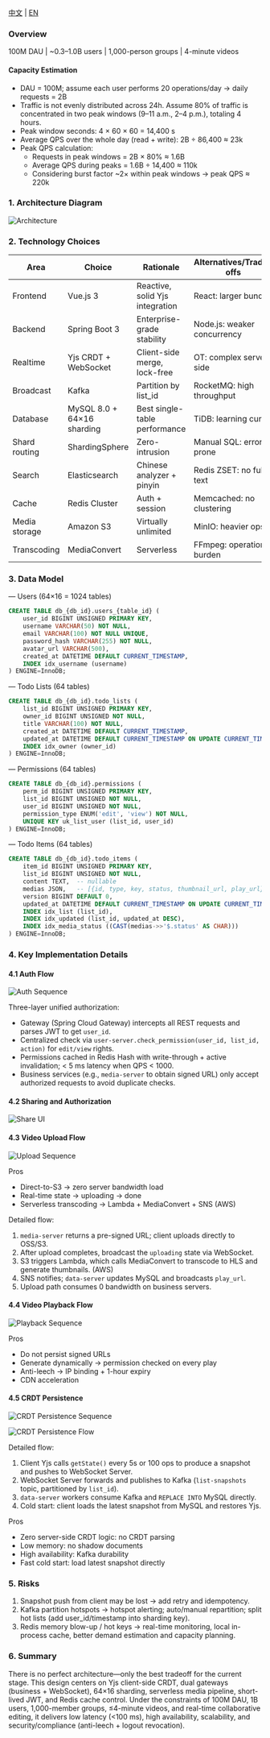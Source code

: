 [中文](README.md) | [EN](README_EN.md)

### Overview
100M DAU | ~0.3–1.0B users | 1,000-person groups | 4-minute videos

#### Capacity Estimation
- DAU = 100M; assume each user performs 20 operations/day → daily requests = 2B
- Traffic is not evenly distributed across 24h. Assume 80% of traffic is concentrated in two peak windows (9–11 a.m., 2–4 p.m.), totaling 4 hours.
- Peak window seconds: 4 × 60 × 60 = 14,400 s
- Average QPS over the whole day (read + write): 2B ÷ 86,400 ≈ 23k
- Peak QPS calculation:
  - Requests in peak windows = 2B × 80% ≈ 1.6B
  - Average QPS during peaks = 1.6B ÷ 14,400 ≈ 110k
  - Considering burst factor ~2× within peak windows → peak QPS ≈ 220k

### 1. Architecture Diagram

![Architecture](imags/architecture.png)

### 2. Technology Choices

| Area | Choice | Rationale | Alternatives/Trade-offs |
| --- | --- | --- | --- |
| Frontend | Vue.js 3 | Reactive, solid Yjs integration | React: larger bundle |
| Backend | Spring Boot 3 | Enterprise-grade stability | Node.js: weaker concurrency |
| Realtime | Yjs CRDT + WebSocket | Client-side merge, lock-free | OT: complex server side |
| Broadcast | Kafka | Partition by list_id | RocketMQ: high throughput |
| Database | MySQL 8.0 + 64×16 sharding | Best single-table performance | TiDB: learning curve |
| Shard routing | ShardingSphere | Zero-intrusion | Manual SQL: error-prone |
| Search | Elasticsearch | Chinese analyzer + pinyin | Redis ZSET: no full-text |
| Cache | Redis Cluster | Auth + session | Memcached: no clustering |
| Media storage | Amazon S3 | Virtually unlimited | MinIO: heavier ops |
| Transcoding | MediaConvert | Serverless | FFmpeg: operational burden |

### 3. Data Model

— Users (64×16 = 1024 tables)
```sql
CREATE TABLE db_{db_id}.users_{table_id} (
    user_id BIGINT UNSIGNED PRIMARY KEY,
    username VARCHAR(50) NOT NULL,
    email VARCHAR(100) NOT NULL UNIQUE,
    password_hash VARCHAR(255) NOT NULL,
    avatar_url VARCHAR(500),
    created_at DATETIME DEFAULT CURRENT_TIMESTAMP,
    INDEX idx_username (username)
) ENGINE=InnoDB;
```

— Todo Lists (64 tables)
```sql
CREATE TABLE db_{db_id}.todo_lists (
    list_id BIGINT UNSIGNED PRIMARY KEY,
    owner_id BIGINT UNSIGNED NOT NULL,
    title VARCHAR(100) NOT NULL,
    created_at DATETIME DEFAULT CURRENT_TIMESTAMP,
    updated_at DATETIME DEFAULT CURRENT_TIMESTAMP ON UPDATE CURRENT_TIMESTAMP,
    INDEX idx_owner (owner_id)
) ENGINE=InnoDB;
```

— Permissions (64 tables)
```sql
CREATE TABLE db_{db_id}.permissions (
    perm_id BIGINT UNSIGNED PRIMARY KEY,
    list_id BIGINT UNSIGNED NOT NULL,
    user_id BIGINT UNSIGNED NOT NULL,
    permission_type ENUM('edit', 'view') NOT NULL,
    UNIQUE KEY uk_list_user (list_id, user_id)
) ENGINE=InnoDB;
```

— Todo Items (64 tables)
```sql
CREATE TABLE db_{db_id}.todo_items (
    item_id BIGINT UNSIGNED PRIMARY KEY,
    list_id BIGINT UNSIGNED NOT NULL,
    content TEXT,  -- nullable
    medias JSON,   -- [{id, type, key, status, thumbnail_url, play_url}]
    version BIGINT DEFAULT 0,
    updated_at DATETIME DEFAULT CURRENT_TIMESTAMP ON UPDATE CURRENT_TIMESTAMP,
    INDEX idx_list (list_id),
    INDEX idx_updated (list_id, updated_at DESC),
    INDEX idx_media_status ((CAST(medias->>'$.status' AS CHAR)))
) ENGINE=InnoDB;
```

### 4. Key Implementation Details

#### 4.1 Auth Flow

![Auth Sequence](imags/check_permission.png)

Three-layer unified authorization:
- Gateway (Spring Cloud Gateway) intercepts all REST requests and parses JWT to get `user_id`.
- Centralized check via `user-server.check_permission(user_id, list_id, action)` for `edit/view` rights.
- Permissions cached in Redis Hash with write-through + active invalidation; < 5 ms latency when QPS < 1000.
- Business services (e.g., `media-server` to obtain signed URL) only accept authorized requests to avoid duplicate checks.

#### 4.2 Sharing and Authorization

![Share UI](imags/share.png)

#### 4.3 Video Upload Flow
![Upload Sequence](imags/uploadvideo.png)

Pros
- Direct-to-S3 → zero server bandwidth load
- Real-time state → uploading → done
- Serverless transcoding → Lambda + MediaConvert + SNS (AWS)

Detailed flow:
1. `media-server` returns a pre-signed URL; client uploads directly to OSS/S3.
2. After upload completes, broadcast the `uploading` state via WebSocket.
3. S3 triggers Lambda, which calls MediaConvert to transcode to HLS and generate thumbnails. (AWS)
4. SNS notifies; `data-server` updates MySQL and broadcasts `play_url`.
5. Upload path consumes 0 bandwidth on business servers.

#### 4.4 Video Playback Flow

![Playback Sequence](imags/lookvideo1.png)

Pros
- Do not persist signed URLs
- Generate dynamically → permission checked on every play
- Anti-leech → IP binding + 1-hour expiry
- CDN acceleration

#### 4.5 CRDT Persistence

![CRDT Persistence Sequence](imags/crdt-update.png)

![CRDT Persistence Flow](imags/crdt-update-flow.png)

Detailed flow:
1. Client Yjs calls `getState()` every 5s or 100 ops to produce a snapshot and pushes to WebSocket Server.
2. WebSocket Server forwards and publishes to Kafka (`list-snapshots` topic, partitioned by `list_id`).
3. `data-server` workers consume Kafka and `REPLACE INTO` MySQL directly.
4. Cold start: client loads the latest snapshot from MySQL and restores Yjs.

Pros
- Zero server-side CRDT logic: no CRDT parsing
- Low memory: no shadow documents
- High availability: Kafka durability
- Fast cold start: load latest snapshot directly

### 5. Risks

1) Snapshot push from client may be lost → add retry and idempotency.
2) Kafka partition hotspots → hotspot alerting; auto/manual repartition; split hot lists (add user_id/timestamp into sharding key).
3) Redis memory blow-up / hot keys → real-time monitoring, local in-process cache, better demand estimation and capacity planning.

### 6. Summary

There is no perfect architecture—only the best tradeoff for the current stage.
This design centers on Yjs client-side CRDT, dual gateways (business + WebSocket), 64×16 sharding, serverless media pipeline, short-lived JWT, and Redis cache control.
Under the constraints of 100M DAU, 1B users, 1,000-member groups, ≤4-minute videos, and real-time collaborative editing, it delivers low latency (<100 ms), high availability, scalability, and security/compliance (anti-leech + logout revocation).